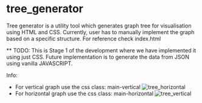 # tree_generator

Tree generator is a utility tool which generates graph tree for visualisation using HTML and CSS.
Currently, user has to manually implement the graph based on a specific structure. For reference check index.html

** TODO:
This is Stage 1 of the development where we have implemented it using just CSS.
Future implementation is to generate the data from JSON using vanilla JAVASCRIPT.

Info:
- For vertical graph use the css class: main-vertical
  ![tree_horizontal](https://github.com/ishantvivek/tree_generator/assets/24982790/2424aec9-d331-429f-9f10-c975c6ee0ba3)
- For horizontal graph use the css class: main-horizontal
  ![tree_vertical](https://github.com/ishantvivek/tree_generator/assets/24982790/74dcd168-e990-4b31-87af-f0e0301f7a52)
